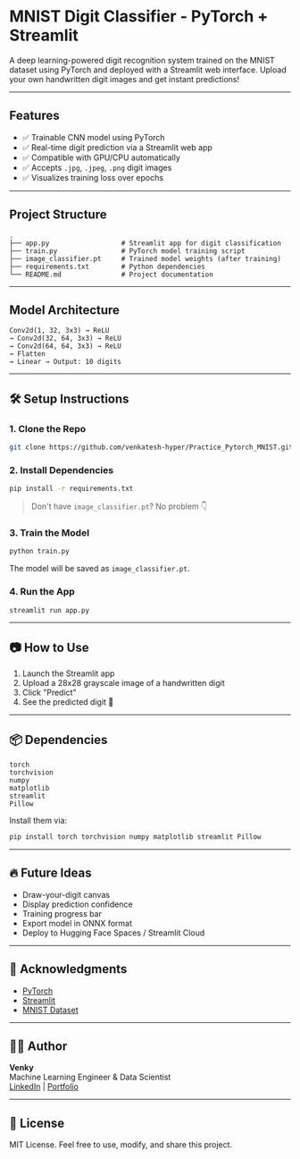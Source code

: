 # MNIST Digit Classifier - PyTorch + Streamlit

A deep learning-powered digit recognition system trained on the MNIST dataset using PyTorch and deployed with a Streamlit web interface. Upload your own handwritten digit images and get instant predictions!

---

## Features

- ✅ Trainable CNN model using PyTorch
- ✅ Real-time digit prediction via a Streamlit web app
- ✅ Compatible with GPU/CPU automatically
- ✅ Accepts `.jpg`, `.jpeg`, `.png` digit images
- ✅ Visualizes training loss over epochs

---

## Project Structure

```
.
├── app.py                  # Streamlit app for digit classification
├── train.py                # PyTorch model training script
├── image_classifier.pt     # Trained model weights (after training)
├── requirements.txt        # Python dependencies
└── README.md               # Project documentation
```

---

## Model Architecture

```text
Conv2d(1, 32, 3x3) → ReLU
→ Conv2d(32, 64, 3x3) → ReLU
→ Conv2d(64, 64, 3x3) → ReLU
→ Flatten
→ Linear → Output: 10 digits
```

---

## 🛠️ Setup Instructions

### 1. Clone the Repo

```bash
git clone https://github.com/venkatesh-hyper/Practice_Pytorch_MNIST.git
```

### 2. Install Dependencies

```bash
pip install -r requirements.txt
```

> Don't have `image_classifier.pt`? No problem 👇

### 3. Train the Model

```bash
python train.py
```

The model will be saved as `image_classifier.pt`.

### 4. Run the App

```bash
streamlit run app.py
```

---

## 📷 How to Use

1. Launch the Streamlit app
2. Upload a 28x28 grayscale image of a handwritten digit
3. Click "Predict"
4. See the predicted digit 🎉

---

## 📦 Dependencies

```
torch
torchvision
numpy
matplotlib
streamlit
Pillow
```

Install them via:

```bash
pip install torch torchvision numpy matplotlib streamlit Pillow
```

---

## 🔥 Future Ideas

- Draw-your-digit canvas
- Display prediction confidence
- Training progress bar
- Export model in ONNX format
- Deploy to Hugging Face Spaces / Streamlit Cloud

---

## 🙌 Acknowledgments

- [PyTorch](https://pytorch.org/)
- [Streamlit](https://streamlit.io/)
- [MNIST Dataset](http://yann.lecun.com/exdb/mnist/)

---

## 👨‍💻 Author

**Venky**  
Machine Learning Engineer & Data Scientist  
[LinkedIn](https://www.linkedin.com/in/venkatesh-ml) | [Portfolio](https://www.datascienceportfol.io/venkateshml)

---

## 📄 License

MIT License. Feel free to use, modify, and share this project.
